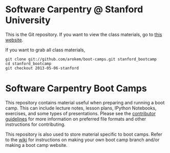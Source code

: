 Software Carpentry @ Stanford University
========================================

This is the Git repository. If you want to view the class materials, go to 
[this website](http://arokem.github.io/boot-camps/2013-05-06-stanford/).

If you want to grab all class materials, 

    git clone git://github.com/arokem/boot-camps.git stanford_bootcamp
    cd stanford_bootcamp
    git checkout 2013-05-06-stanford

Software Carpentry Boot Camps
=============================

This repository contains material useful when preparing and running a
boot camp. This can include lecture notes, lesson plans, IPython
Notebooks, exercises, and some types of presentations. Please see the
[contributor guidelines][contrib] for more information on preferred
file formats and other instructions for contributing.

This repository is also used to store material specific to boot
camps. Refer to the [wiki][] for instructions on making your own boot
camp branch and/or making a boot camp website.

[contrib]: https://github.com/swcarpentry/boot-camps/blob/master/CONTRIBUTING.md
[wiki]: https://github.com/swcarpentry/boot-camps/wiki
